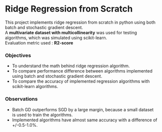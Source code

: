 # Ridge Regression from Scratch

This project implements ridge regression from scratch in python using both batch and stochastic gradient descent.  
A **multivariate dataset with multicollinearity** was used for testing algorithms, which was simulated using scikit-learn.   
Evaluation metric used : **R2-score**

### Objectives
- To understand the math behind ridge regression algorithm.
- To compare performance difference between algorithms implemented using batch and stochastic gradient descent.
- To compare the accuracy of implemented regression algorithms with scikit-learn algorithms.

### Observations 

- Batch GD outperforms SGD by a large margin, because a small dataset is used to train the algorithms.
- Implemented algorithms have almost same accuracy with a difference of +/-0.5-1.0%.


